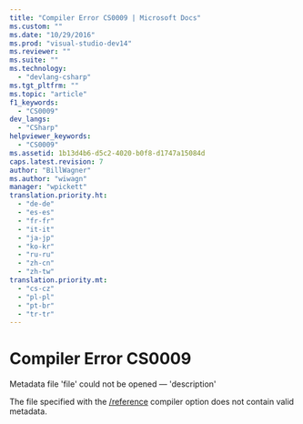 ```yaml
---
title: "Compiler Error CS0009 | Microsoft Docs"
ms.custom: ""
ms.date: "10/29/2016"
ms.prod: "visual-studio-dev14"
ms.reviewer: ""
ms.suite: ""
ms.technology: 
  - "devlang-csharp"
ms.tgt_pltfrm: ""
ms.topic: "article"
f1_keywords: 
  - "CS0009"
dev_langs: 
  - "CSharp"
helpviewer_keywords: 
  - "CS0009"
ms.assetid: 1b13d4b6-d5c2-4020-b0f8-d1747a15084d
caps.latest.revision: 7
author: "BillWagner"
ms.author: "wiwagn"
manager: "wpickett"
translation.priority.ht: 
  - "de-de"
  - "es-es"
  - "fr-fr"
  - "it-it"
  - "ja-jp"
  - "ko-kr"
  - "ru-ru"
  - "zh-cn"
  - "zh-tw"
translation.priority.mt: 
  - "cs-cz"
  - "pl-pl"
  - "pt-br"
  - "tr-tr"
---
```

# Compiler Error CS0009
Metadata file 'file' could not be opened — 'description'  
  
 The file specified with the [/reference](/dotnet/csharp/language-reference/compiler-options/reference-compiler-option) compiler option does not contain valid metadata.